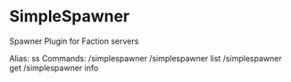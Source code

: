 # SimpleSpawner
Spawner Plugin for Faction servers

Alias: ss
Commands:
/simplespawner
/simplespawner list
/simplespawner get <type>
/simplespawner info
